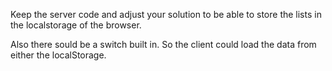 Keep the server code and adjust your solution to be able to store the lists in the localstorage of the browser.

Also there sould be a switch built in. So the client could load the data from either the localStorage.